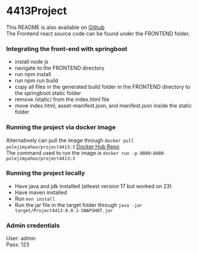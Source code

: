 # 4413Project

This README is also available on [Github](https://github.com/EthanRei/4413Project)\
The Frontend react source code can be found under the FRONTEND folder.
### Integrating the front-end with springboot
- install node js
- navigate to the FRONTEND directory
- run npm install
- run npm run build
- copy all files in the generated build folder in the FRONTEND directory to the springboot static folder
- remove /static/ from the index.html file
- move index.html, asset-manifest.json, and manifest.json inside the static folder

### Running the project via docker image
Alternatively can pull the image through `docker pull polejimyahoo/project4413:3` [Docker Hub Repo](https://hub.docker.com/layers/polejimyahoo/project4413/3/images/sha256-126b571038d6598bef028217894412158c17e9059a53e6c8d0b136beca559530)\
The command used to run the image is `docker run -p 8080:8080 polejimyahoo/project4413:3`

### Running the project locally
- Have java and jdk installed (atleast version 17 but worked on 23)
- Have maven installed
- Run `mvn install`
- Run the jar file in the target folder through `java -jar target/Project4413-0.0.1-SNAPSHOT.jar`

### Admin credentials
User: admin\
Pass: 123
